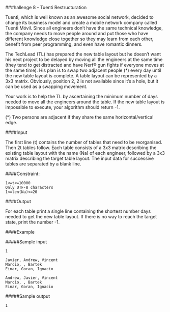###hallenge 8 - Tuenti Restructuration

Tuenti, which is well known as an awesome social network, decided to change its business model and create a mobile network company called Tuenti Móvil. Since all engineers don’t have the same technical knowledge, the company needs to move people around and put those who have different knowledge close together so they may learn from each other, benefit from peer programming, and even have romantic dinners.

The TechLead (TL) has prepared the new table layout but he doesn’t want his next project to be delayed by moving all the engineers at the same time (they tend to get distracted and have Nerf® gun fights if everyone moves at the same time). 
His plan is to swap two adjacent people (*) every day until the new table layout is complete. A table layout can be represented by a 3x3 matrix. Obviously, position 2, 2 is not available since it’s a hole, but it can be used as a swapping movement.

Your work is to help the TL by ascertaining the minimum number of days needed to move all the engineers around the table. If the new table layout is impossible to execute, your algorithm should return -1.

(*) Two persons are adjacent if they share the same horizontal/vertical edge.

####Input

The first line (t) contains the number of tables that need to be reorganised. Then 2t tables follow.
Each table consists of a 3x3 matrix describing the existing table layout with the name (Na) of each engineer, followed by a 3x3 matrix describing the target table layout.
The input data for successive tables are separated by a blank line.

####Constraint:
```
1<=t<=10000
Only UTF-8 characters
1<=len(Na)<=20
```
####Output

For each table print a single line containing the shortest number days needed to get the new table layout. If there is no way to reach the target state, print the number -1.

####Example

#####Sample input
```
1

Javier, Andrew, Vincent
Marcio, , Bartek
Einar, Goran, Ignacio

Andrew, Javier, Vincent
Marcio, , Bartek
Einar, Goran, Ignacio
```
#####Sample output
```
1
```
